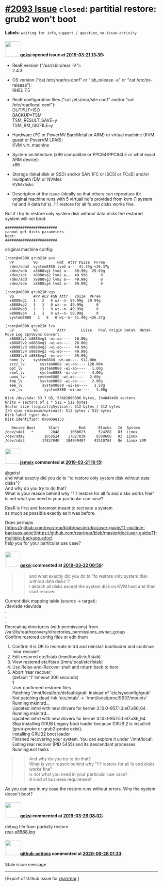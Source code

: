[\#2093 Issue](https://github.com/rear/rear/issues/2093) `closed`: partitial restore: grub2 won't boot
======================================================================================================

**Labels**: `waiting for info`, `support / question`,
`no-issue-activity`

#### <img src="https://avatars.githubusercontent.com/u/48321425?v=4" width="50">[geksi](https://github.com/geksi) opened issue at [2019-03-21 13:39](https://github.com/rear/rear/issues/2093):

-   ReaR version ("/usr/sbin/rear -V"):  
    2.4.3

-   OS version ("cat /etc/rear/os.conf" or "lsb\_release -a" or "cat
    /etc/os-release"):  
    RHEL 7.5

-   ReaR configuration files ("cat /etc/rear/site.conf" and/or "cat
    /etc/rear/local.conf"):  
    OUTPUT=ISO  
    BACKUP=TSM  
    TSM\_RESULT\_SAVE=y  
    TSM\_RM\_ISOFILE=y

-   Hardware (PC or PowerNV BareMetal or ARM) or virtual machine (KVM
    guest or PoverVM LPAR):  
    KVM virt. machine

-   System architecture (x86 compatible or PPC64/PPC64LE or what exact
    ARM device):  
    x86

-   Storage (lokal disk or SSD) and/or SAN (FC or iSCSI or FCoE) and/or
    multipath (DM or NVMe):  
    KVM disks

-   Description of the issue (ideally so that others can reproduce
    it):  
    original machine runs with 5 virtuall hd's provided from kvm (1
    system hd and 4 data hd's). 1:1 restore for all fs and disks works
    fine.

But if i try to restore only system disk without data disks the restored
system will not boot:

    ########################
    cannot get disks parameters
    boot:
    ########################

original machine config:

    [root@x8888 grub2]# pvs
      PV         VG         Fmt  Attr PSize  PFree
      /dev/sda3  system8888 lvm2 a--  41.49g <26.37g
      /dev/sdb   x8888vg1 lvm2 a--  59.99g  29.99g
      /dev/sdc   x8888vg2 lvm2 a--  49.99g      0
      /dev/sdd   x8888vg3 lvm2 a--  49.99g      0
      /dev/sde   x8888vg4 lvm2 a--  59.99g      0

    [root@x8888 grub2]# vgs
      VG         #PV #LV #SN Attr   VSize  VFree
      x8888vg1   1   2   0 wz--n- 59.99g  29.99g
      x8888vg2   1   1   0 wz--n- 49.99g      0
      x8888vg3   1   1   0 wz--n- 49.99g      0
      x8888vg4   1   1   0 wz--n- 59.99g      0
      system8888   1   8   0 wz--n- 41.49g <26.37g

    [root@x8888 grub2]# lvs
      LV         VG         Attr       LSize   Pool Origin Data%  Meta%  Move Log Cpy%Sync Convert
      x8888lv1 x8888vg1 -wi-ao----  10.00g
      x8888lv2 x8888vg1 -wi-ao----  20.00g
      x8888lv3 x8888vg2 -wi-ao----  49.99g
      x8888lv4 x8888vg3 -wi-ao----  49.99g
      x8888lv5 x8888vg4 -wi-ao----  59.99g
      home_lv    system8888 -wi-ao---- 512.00m
      zzzz_lv       system8888 -wi-ao---- 128.00m
      opt_lv        system8888 -wi-ao----   1.00g
      root_lv       system8888 -wi-ao----   4.00g
      uuuu_lv      system8888 -wi-ao----   2.00g
      tmp_lv        system8888 -wi-ao----   2.00g
      eee_lv         system8888 -wi-ao----   1.50g
      var_lv          system8888 -wi-ao----   4.00g

    Disk /dev/sda: 53.7 GB, 53682896896 bytes, 104849408 sectors
    Units = sectors of 1 * 512 = 512 bytes
    Sector size (logical/physical): 512 bytes / 512 bytes
    I/O size (minimum/optimal): 512 bytes / 512 bytes
    Disk label type: dos
    Disk identifier: 0x0009e133

       Device Boot      Start         End      Blocks   Id  System
    /dev/sda1   *        2048     1050623      524288   83  Linux
    /dev/sda2         1050624    17827839     8388608   83  Linux
    /dev/sda3        17827840   104849407    43510784   8e  Linux LVM

#### <img src="https://avatars.githubusercontent.com/u/1788608?u=925fc54e2ce01551392622446ece427f51e2f0ce&v=4" width="50">[jsmeix](https://github.com/jsmeix) commented at [2019-03-21 16:15](https://github.com/rear/rear/issues/2093#issuecomment-475298001):

@geksi  
and what exactly did you do to "to restore only system disk without data
disks"?  
And why do you try to do that?  
What is your reason behind why "1:1 restore for all fs and disks works
fine"  
is not what you need in your particular use case?

ReaR is first and foremost meant to recreate a system  
as much as possible exactly as it was before.

Does perhaps  
[https://github.com/rear/rear/blob/master/doc/user-guide/11-multiple-backups.adoc](https://github.com/rear/rear/blob/master/doc/user-guide/11-multiple-backups.adoc)  
help you for your particular use case?

#### <img src="https://avatars.githubusercontent.com/u/48321425?v=4" width="50">[geksi](https://github.com/geksi) commented at [2019-03-22 06:59](https://github.com/rear/rear/issues/2093#issuecomment-475514174):

> > and what exactly did you do to "to restore only system disk without
> > data disks"?  
> > I detach all disks except the system disk on KVM host and then start
> > recover.

Current disk mapping table (source -&gt; target):  
/dev/sda /dev/sda  
.  
.  
.  
Recreating directories (with permissions) from
/var/lib/rear/recovery/directories\_permissions\_owner\_group  
Confirm restored config files or edit them

1.  Confirm it is OK to recreate initrd and reinstall bootloader and
    continue 'rear recover'
2.  Edit restored etc/fstab (/mnt/local/etc/fstab)
3.  View restored etc/fstab (/mnt/local/etc/fstab)
4.  Use Relax-and-Recover shell and return back to here
5.  Abort 'rear recover'  
    (default '1' timeout 300 seconds)  
    1  
    User confirmed restored files  
    Patching '/mnt/local/etc/default/grub' instead of
    'etc/sysconfig/grub'  
    Not patching dead link 'etc/mtab' -&gt;
    '/mnt/local/proc/9637/mounts'  
    Running mkinitrd...  
    Updated initrd with new drivers for kernel
    3.10.0-957.1.3.el7.x86\_64.  
    Running mkinitrd...  
    Updated initrd with new drivers for kernel
    3.10.0-957.5.1.el7.x86\_64.  
    Skip installing GRUB Legacy boot loader because GRUB 2 is installed
    (grub-probe or grub2-probe exist).  
    Installing GRUB2 boot loader  
    Finished recovering your system. You can explore it under
    '/mnt/local'.  
    Exiting rear recover (PID 5455) and its descendant processes  
    Running exit tasks

> > And why do you try to do that?  
> > What is your reason behind why "1:1 restore for all fs and disks
> > works fine"  
> > is not what you need in your particular use case?  
> > A kind of business requirement

As you can see in my case the restore runs without errors. Why the
system doesn't boot?

#### <img src="https://avatars.githubusercontent.com/u/48321425?v=4" width="50">[geksi](https://github.com/geksi) commented at [2019-03-26 08:02](https://github.com/rear/rear/issues/2093#issuecomment-476514831):

debug file from partially restore  
[rear-x8888.log](https://github.com/rear/rear/files/3007090/rear-x8888.log)

#### <img src="https://avatars.githubusercontent.com/in/15368?v=4" width="50">[github-actions](https://github.com/apps/github-actions) commented at [2020-06-28 01:33](https://github.com/rear/rear/issues/2093#issuecomment-650665237):

Stale issue message

------------------------------------------------------------------------

\[Export of Github issue for
[rear/rear](https://github.com/rear/rear).\]
